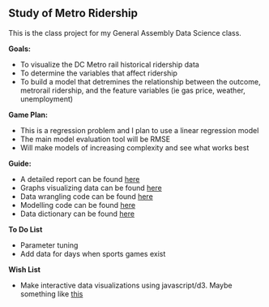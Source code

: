 ## Study of Metro Ridership
This is the class project for my General Assembly Data Science class.

**Goals:** 
* To visualize the DC Metro rail historical ridership data
* To determine the variables that affect ridership
* To build a model that detremines the relationship between the outcome, metrorail ridership, and the feature variables (ie gas price, weather, unemployment)

**Game Plan:**
* This is a regression problem and I plan to use a linear regression model 
* The main model evaluation tool will be RMSE
* Will make models of increasing complexity and see what works best

**Guide:**
* A detailed report can be found [here](Report.md)
* Graphs visualizing data can be found [here](Graphs)
* Data wrangling code can be found [here](Code/wrangling.py)
* Modelling code can be found [here](Code/modeling.py)
* Data dictionary can be found [here](Documentation.pdf)

**To Do List**
* Parameter tuning
* Add data for days when sports games exist

**Wish List**
* Make interactive data visualizations using javascript/d3. Maybe something like [this](http://mbtaviz.github.io/)
